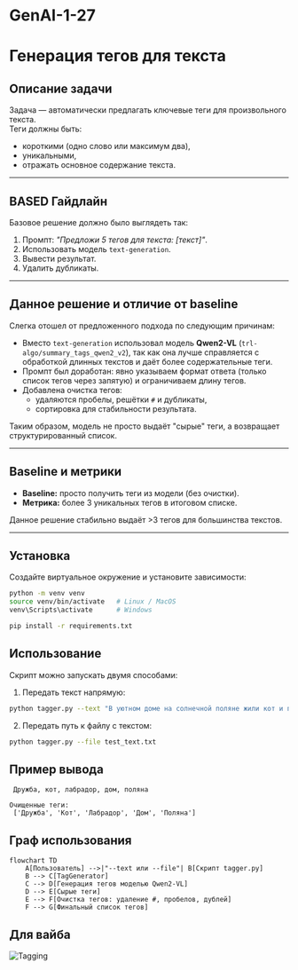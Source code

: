 # GenAI-1-27

# Генерация тегов для текста

## Описание задачи
Задача — автоматически предлагать ключевые теги для произвольного текста.  
Теги должны быть:
- короткими (одно слово или максимум два),
- уникальными,
- отражать основное содержание текста.

---

## BASED Гайдлайн 
Базовое решение должно было выглядеть так:
1. Промпт: *"Предложи 5 тегов для текста: [текст]"*.
2. Использовать модель `text-generation`.
3. Вывести результат.
4. Удалить дубликаты.

---

## Данное решение и отличие от baseline
Слегка отошел от предложенного подхода по следующим причинам:
- Вместо `text-generation` использовал модель **Qwen2-VL** (`trl-algo/summary_tags_qwen2_v2`), так как она лучше справляется с обработкой длинных текстов и даёт более содержательные теги.
- Промпт был доработан: явно указываем формат ответа (только список тегов через запятую) и ограничиваем длину тегов.
- Добавлена очистка тегов:
  - удаляются пробелы, решётки `#` и дубликаты,
  - сортировка для стабильности результата.

Таким образом, модель не просто выдаёт "сырые" теги, а возвращает структурированный список.

---

## Baseline и метрики
- **Baseline:** просто получить теги из модели (без очистки).  
- **Метрика:** более 3 уникальных тегов в итоговом списке.  

Данное решение стабильно выдаёт >3 тегов для большинства текстов.

---

## Установка
Создайте виртуальное окружение и установите зависимости:

```bash
python -m venv venv
source venv/bin/activate   # Linux / MacOS
venv\Scripts\activate      # Windows

pip install -r requirements.txt
```

## Использование

Скрипт можно запускать двумя способами:

1. Передать текст напрямую:
```bash
python tagger.py --text "В уютном доме на солнечной поляне жили кот и пёс..."
```

2. Передать путь к файлу с текстом:
```bash
python tagger.py --file test_text.txt

```

## Пример вывода

```Сырые теги:
 Дружба, кот, лабрадор, дом, поляна 

Очищенные теги:
 ['Дружба', 'Кот', 'Лабрадор', 'Дом', 'Поляна']
```

## Граф использования

```mermaid
flowchart TD
    A[Пользователь] -->|"--text или --file"| B[Скрипт tagger.py]
    B --> C[TagGenerator]
    C --> D[Генерация тегов моделью Qwen2-VL]
    D --> E[Сырые теги]
    E --> F[Очистка тегов: удаление #, пробелов, дублей]
    F --> G[Финальный список тегов]
```

## Для вайба

![Tagging](https://d11kvfv4kxw5s4.cloudfront.net/wp-content/uploads/sites/15/2021/01/24121412/alec-miami-8.jpg)
